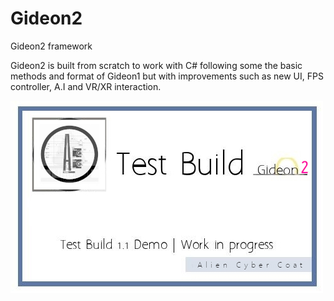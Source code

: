 # Gideon2
Gideon2 framework

Gideon2 is built from scratch to work with C# following some the basic methods and format of Gideon1 but with improvements such as new UI, FPS controller, A.I and VR/XR interaction.

![alt text](https://github.com/AlienCyberCoat/Gideon2/blob/80977eaf22127bf7e766a20b91344fd29db1b0d2/gideon2.jpg)



